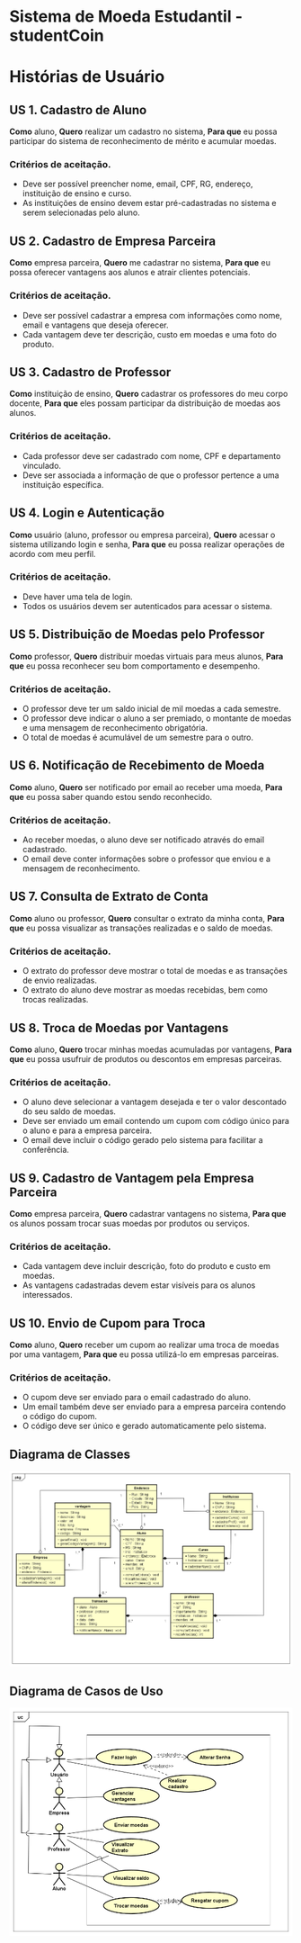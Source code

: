 # Sistema de Moeda Estudantil - studentCoin

# Histórias de Usuário

## US 1. Cadastro de Aluno
**Como** aluno,
**Quero** realizar um cadastro no sistema,
**Para que** eu possa participar do sistema de reconhecimento de mérito e acumular moedas.

### Critérios de aceitação.
- Deve ser possível preencher nome, email, CPF, RG, endereço, instituição de ensino e curso.
- As instituições de ensino devem estar pré-cadastradas no sistema e serem selecionadas pelo aluno.

## US 2. Cadastro de Empresa Parceira
**Como** empresa parceira,
**Quero** me cadastrar no sistema,
**Para que** eu possa oferecer vantagens aos alunos e atrair clientes potenciais.

### Critérios de aceitação.
- Deve ser possível cadastrar a empresa com informações como nome, email e vantagens que deseja oferecer.
- Cada vantagem deve ter descrição, custo em moedas e uma foto do produto.

## US 3. Cadastro de Professor
**Como** instituição de ensino,
**Quero** cadastrar os professores do meu corpo docente,
**Para que** eles possam participar da distribuição de moedas aos alunos.

### Critérios de aceitação.
- Cada professor deve ser cadastrado com nome, CPF e departamento vinculado.
- Deve ser associada a informação de que o professor pertence a uma instituição específica.

## US 4. Login e Autenticação
**Como** usuário (aluno, professor ou empresa parceira),
**Quero** acessar o sistema utilizando login e senha,
**Para que** eu possa realizar operações de acordo com meu perfil.

### Critérios de aceitação.
- Deve haver uma tela de login.
- Todos os usuários devem ser autenticados para acessar o sistema.

## US 5. Distribuição de Moedas pelo Professor
**Como** professor,
**Quero** distribuir moedas virtuais para meus alunos,
**Para que** eu possa reconhecer seu bom comportamento e desempenho.

### Critérios de aceitação.
- O professor deve ter um saldo inicial de mil moedas a cada semestre.
- O professor deve indicar o aluno a ser premiado, o montante de moedas e uma mensagem de reconhecimento obrigatória.
- O total de moedas é acumulável de um semestre para o outro.

## US 6. Notificação de Recebimento de Moeda
**Como** aluno,
**Quero** ser notificado por email ao receber uma moeda,
**Para que** eu possa saber quando estou sendo reconhecido.

### Critérios de aceitação.
- Ao receber moedas, o aluno deve ser notificado através do email cadastrado.
- O email deve conter informações sobre o professor que enviou e a mensagem de reconhecimento.

## US 7. Consulta de Extrato de Conta
**Como** aluno ou professor,
**Quero** consultar o extrato da minha conta,
**Para que** eu possa visualizar as transações realizadas e o saldo de moedas.

### Critérios de aceitação.
- O extrato do professor deve mostrar o total de moedas e as transações de envio realizadas.
- O extrato do aluno deve mostrar as moedas recebidas, bem como trocas realizadas.

## US 8. Troca de Moedas por Vantagens
**Como** aluno,
**Quero** trocar minhas moedas acumuladas por vantagens,
**Para que** eu possa usufruir de produtos ou descontos em empresas parceiras.

### Critérios de aceitação.
- O aluno deve selecionar a vantagem desejada e ter o valor descontado do seu saldo de moedas.
- Deve ser enviado um email contendo um cupom com código único para o aluno e para a empresa parceira.
- O email deve incluir o código gerado pelo sistema para facilitar a conferência.

## US 9. Cadastro de Vantagem pela Empresa Parceira
**Como** empresa parceira,
**Quero** cadastrar vantagens no sistema,
**Para que** os alunos possam trocar suas moedas por produtos ou serviços.

### Critérios de aceitação.
- Cada vantagem deve incluir descrição, foto do produto e custo em moedas.
- As vantagens cadastradas devem estar visíveis para os alunos interessados.

## US 10. Envio de Cupom para Troca
**Como** aluno,
**Quero** receber um cupom ao realizar uma troca de moedas por uma vantagem,
**Para que** eu possa utilizá-lo em empresas parceiras.

### Critérios de aceitação.
- O cupom deve ser enviado para o email cadastrado do aluno.
- Um email também deve ser enviado para a empresa parceira contendo o código do cupom.
- O código deve ser único e gerado automaticamente pelo sistema.

## Diagrama de Classes 
![diagrama de Classes](Diagrams/diagrama_de_classes.png)

## Diagrama de Casos de Uso 
![diagrama de Casos de Uso](Diagrams/diagrama_casos_de_uso.png)

